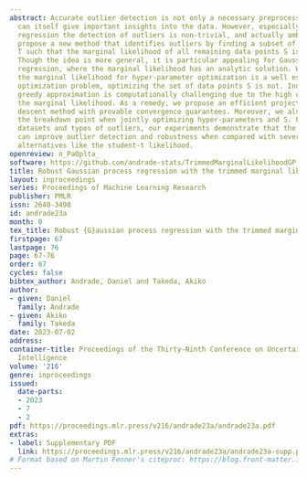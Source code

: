 ```yaml
---
abstract: Accurate outlier detection is not only a necessary preprocessing step, but
  can itself give important insights into the data. However, especially, for non-linear
  regression the detection of outliers is non-trivial, and actually ambiguous. We
  propose a new method that identifies outliers by finding a subset of data points
  T such that the marginal likelihood of all remaining data points S is maximized.
  Though the idea is more general, it is particular appealing for Gaussian processes
  regression, where the marginal likelihood has an analytic solution. While maximizing
  the marginal likelihood for hyper-parameter optimization is a well established non-convex
  optimization problem, optimizing the set of data points S is not. Indeed, even a
  greedy approximation is computationally challenging due to the high cost of evaluating
  the marginal likelihood. As a remedy, we propose an efficient projected gradient
  descent method with provable convergence guarantees. Moreover, we also establish
  the breakdown point when jointly optimizing hyper-parameters and S. For various
  datasets and types of outliers, our experiments demonstrate that the proposed method
  can improve outlier detection and robustness when compared with several popular
  alternatives like the student-t likelihood.
openreview: n_Pa0plta_
software: https://github.com/andrade-stats/TrimmedMarginalLikelihoodGP
title: Robust Gaussian process regression with the trimmed marginal likelihood
layout: inproceedings
series: Proceedings of Machine Learning Research
publisher: PMLR
issn: 2640-3498
id: andrade23a
month: 0
tex_title: Robust {G}aussian process regression with the trimmed marginal likelihood
firstpage: 67
lastpage: 76
page: 67-76
order: 67
cycles: false
bibtex_author: Andrade, Daniel and Takeda, Akiko
author:
- given: Daniel
  family: Andrade
- given: Akiko
  family: Takeda
date: 2023-07-02
address:
container-title: Proceedings of the Thirty-Ninth Conference on Uncertainty in Artificial
  Intelligence
volume: '216'
genre: inproceedings
issued:
  date-parts:
  - 2023
  - 7
  - 2
pdf: https://proceedings.mlr.press/v216/andrade23a/andrade23a.pdf
extras:
- label: Supplementary PDF
  link: https://proceedings.mlr.press/v216/andrade23a/andrade23a-supp.pdf
# Format based on Martin Fenner's citeproc: https://blog.front-matter.io/posts/citeproc-yaml-for-bibliographies/
---
```

